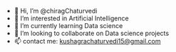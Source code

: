 - 👋 Hi, I’m @chiragChaturvedi
- 👀 I’m interested in Artificial Intelligence
- 🌱 I’m currently learning Data science
- 💞️ I’m looking to collaborate on Data science projects
- 📫 contact me: kushagrachaturvedi15@gmail.com



<!---
chiragChaturvedi/chiragChaturvedi is a ✨ special ✨ repository because its `README.md` (this file) appears on your GitHub profile.
You can click the Preview link to take a look at your changes.
--->
